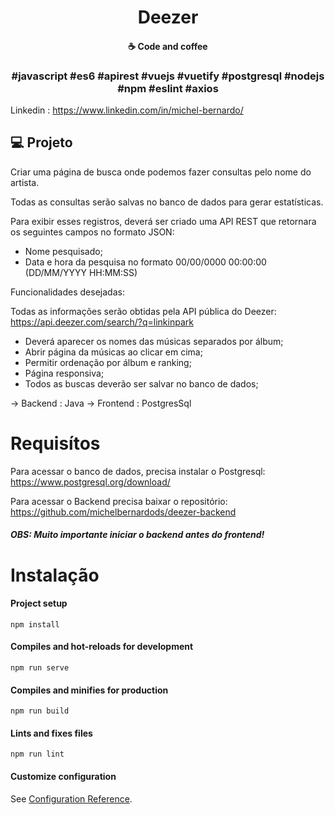 
<h1 align="center">
   Deezer
</h1>


<h4 align="center">
  ☕ Code and coffee
</h4>


<h3 align="center">
  #javascript #es6 #apirest #vuejs #vuetify #postgresql #nodejs #npm #eslint #axios 
</h3>


Linkedin : https://www.linkedin.com/in/michel-bernardo/

## 💻 Projeto

Criar uma página de busca onde podemos fazer consultas pelo nome do artista. 

Todas as consultas serão salvas no banco de dados para gerar estatísticas.

Para exibir esses registros, deverá ser criado uma API REST que retornara os seguintes campos no formato JSON:
  - Nome pesquisado;
  - Data e hora da pesquisa no formato 00/00/0000 00:00:00 (DD/MM/YYYY HH:MM:SS)

Funcionalidades desejadas:

Todas as informações serão obtidas pela API pública do Deezer: https://api.deezer.com/search/?q=linkinpark
- Deverá aparecer os nomes das músicas separados por álbum;
- Abrir página da músicas ao clicar em cima;
- Permitir ordenação por álbum e ranking;
- Página responsiva;
- Todos as buscas deverão ser salvar no banco de dados;

-> Backend : Java 
-> Frontend : PostgresSql

# Requisítos 

Para acessar o banco de dados, precisa instalar o Postgresql:
https://www.postgresql.org/download/

Para acessar o Backend precisa baixar o repositório: 
https://github.com/michelbernardods/deezer-backend

##### OBS: Muito importante iniciar o backend antes do frontend!


# Instalação

#### Project setup
```
npm install
```

#### Compiles and hot-reloads for development
```
npm run serve
```

#### Compiles and minifies for production
```
npm run build
```

#### Lints and fixes files
```
npm run lint
```

#### Customize configuration
See [Configuration Reference](https://cli.vuejs.org/config/).
